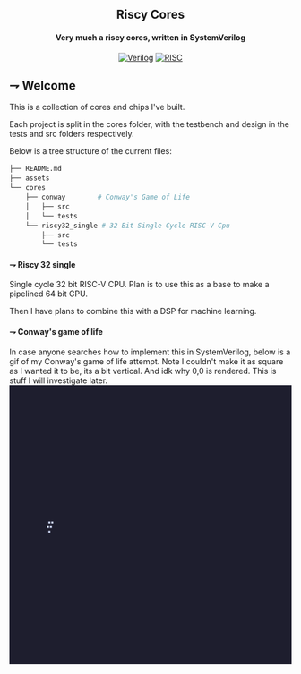 <div align="center">

## Riscy Cores
#### Very much a riscy cores, written in SystemVerilog

[![Verilog](https://img.shields.io/badge/SystemVerilog-00599C.svg?style=for-the-badge&logoColor=white&logo=systemverilog)]()
[![RISC](https://img.shields.io/badge/risc--v-283272.svg?style=for-the-badge&logoColor=white&logo=riscv)]()

</div>


## ⇁  Welcome
This is a collection of cores and chips I've built.

Each project is split in the cores folder, with the testbench and design in the tests and src folders respectively.

Below is a tree structure of the current files:
```bash
├── README.md
├── assets
└── cores
    ├── conway        # Conway's Game of Life
    │   ├── src
    │   └── tests
    └── riscy32_single # 32 Bit Single Cycle RISC-V Cpu
        ├── src
        └── tests

```

#### ⇁  Riscy 32 single
Single cycle 32 bit RISC-V CPU. Plan is to use this as a base to make a pipelined 64 bit CPU. 

Then I have plans to combine this with a DSP for machine learning.


#### ⇁  Conway's game of life
In case anyone searches how to implement this in SystemVerilog, below is a gif of my Conway's game of life attempt.
Note I couldn't make it as square as I wanted it to be, its a bit vertical. And idk why 0,0 is rendered. This is stuff I will investigate later.
![Conway](./assets/conway.gif)
